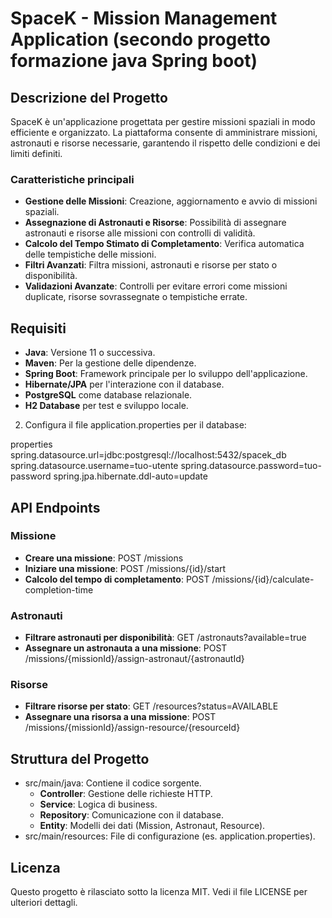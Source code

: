 # SpaceK - Mission Management Application (secondo progetto formazione java Spring boot)

## Descrizione del Progetto
SpaceK è un'applicazione progettata per gestire missioni spaziali in modo efficiente e organizzato. La piattaforma consente di amministrare missioni, astronauti e risorse necessarie, garantendo il rispetto delle condizioni e dei limiti definiti.

### Caratteristiche principali
- **Gestione delle Missioni**: Creazione, aggiornamento e avvio di missioni spaziali.
- **Assegnazione di Astronauti e Risorse**: Possibilità di assegnare astronauti e risorse alle missioni con controlli di validità.
- **Calcolo del Tempo Stimato di Completamento**: Verifica automatica delle tempistiche delle missioni.
- **Filtri Avanzati**: Filtra missioni, astronauti e risorse per stato o disponibilità.
- **Validazioni Avanzate**: Controlli per evitare errori come missioni duplicate, risorse sovrassegnate o tempistiche errate.

## Requisiti
- **Java**: Versione 11 o successiva.
- **Maven**: Per la gestione delle dipendenze.
- **Spring Boot**: Framework principale per lo sviluppo dell'applicazione.
- **Hibernate/JPA** per l'interazione con il database.
- **PostgreSQL** come database relazionale.
- **H2 Database** per test e sviluppo locale.

2. Configura il file application.properties per il database:
   
properties
   spring.datasource.url=jdbc:postgresql://localhost:5432/spacek_db
   spring.datasource.username=tuo-utente
   spring.datasource.password=tuo-password
   spring.jpa.hibernate.ddl-auto=update


## API Endpoints
### Missione
- **Creare una missione**: POST /missions
- **Iniziare una missione**: POST /missions/{id}/start
- **Calcolo del tempo di completamento**: POST /missions/{id}/calculate-completion-time

### Astronauti
- **Filtrare astronauti per disponibilità**: GET /astronauts?available=true
- **Assegnare un astronauta a una missione**: POST /missions/{missionId}/assign-astronaut/{astronautId}

### Risorse
- **Filtrare risorse per stato**: GET /resources?status=AVAILABLE
- **Assegnare una risorsa a una missione**: POST /missions/{missionId}/assign-resource/{resourceId}

## Struttura del Progetto
- src/main/java: Contiene il codice sorgente.
  - **Controller**: Gestione delle richieste HTTP.
  - **Service**: Logica di business.
  - **Repository**: Comunicazione con il database.
  - **Entity**: Modelli dei dati (Mission, Astronaut, Resource).
- src/main/resources: File di configurazione (es. application.properties).


## Licenza
Questo progetto è rilasciato sotto la licenza MIT. Vedi il file LICENSE per ulteriori dettagli.
